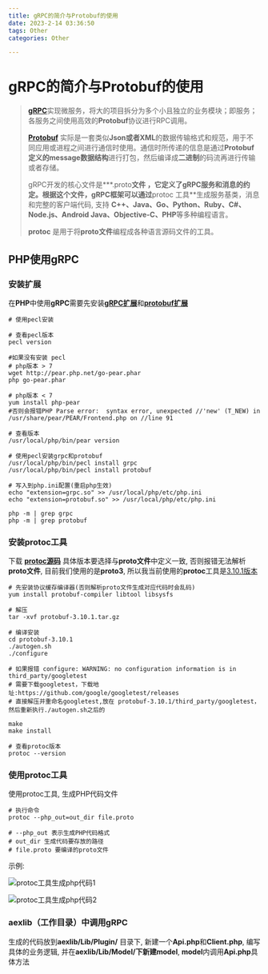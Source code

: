 ```yaml
---
title: gRPC的简介与Protobuf的使用
date: 2023-2-14 03:36:50
tags: Other
categories: Other

---
```




# gRPC的简介与Protobuf的使用

> [**gRPC**](https://grpc.io/docs/)实现微服务，将大的项目拆分为多个小且独立的业务模块；即服务；各服务之间使用高效的**Protobuf**协议进行RPC调用。
>
> <!--more-->
>
> [**Protobuf**](https://developers.google.com/protocol-buffers/docs/overview) 实际是一套类似**Json或者XML**的数据传输格式和规范，用于不同应用或进程之间进行通信时使用。通信时所传递的信息是通过**Protobuf定义的message数据结构**进行打包，然后编译成**二进制**的码流再进行传输或者存储。
>
> gRPC开发的核心文件是***.proto**文件 ，它定义了gRPC服务和消息的约定。根据这个文件，gRPC框架可以通过**protoc 工具**生成服务基类，消息和完整的客户端代码, 支持 **C++、Java、Go、Python、Ruby、C#、Node.js、Android Java、Objective-C、PHP**等多种编程语言。
>
> **protoc** 是用于将**proto文件**编程成各种语言源码文件的工具。



## PHP使用gRPC

### 安装扩展

在**PHP**中使用**gRPC**需要先安装[**gRPC扩展**](http://pecl.php.net/package/gRPC)和[**protobuf扩展**](http://pecl.php.net/package/protobuf)

```shell
# 使用pecl安装

# 查看pecl版本
pecl version 

#如果没有安装 pecl
# php版本 > 7
wget http://pear.php.net/go-pear.phar
php go-pear.phar

# php版本 < 7
yum install php-pear
#否则会报错PHP Parse error:  syntax error, unexpected //'new' (T_NEW) in /usr/share/pear/PEAR/Frontend.php on //line 91

# 查看版本
/usr/local/php/bin/pear version

# 使用pecl安装grpc和protobuf
/usr/local/php/bin/pecl install grpc
/usr/local/php/bin/pecl install protobuf

# 写入到php.ini配置(重启php生效)
echo "extension=grpc.so" >> /usr/local/php/etc/php.ini
echo "extension=protobuf.so" >> /usr/local/php/etc/php.ini

php -m | grep grpc
php -m | grep protobuf
```



### 安装protoc工具

下载 **[protoc源码](https://github.com/protocolbuffers/protobuf/releases)**  具体版本要选择与**proto文件**中定义一致, 否则报错无法解析**proto文件**, 目前我们使用的是**proto3**,  所以我当前使用的**protoc**工具是[3.10.1版本](https://github.com/protocolbuffers/protobuf/releases/tag/v3.10.1)

```shell
# 先安装协议缓存编译器(否则解析proto文件生成对应代码时会乱码)
yum install protobuf-compiler libtool libsysfs

# 解压
tar -xvf protobuf-3.10.1.tar.gz

# 编译安装
cd protobuf-3.10.1
./autogen.sh
./configure

# 如果报错 configure: WARNING: no configuration information is in third_party/googletest
# 需要下载googletest，下载地址:https://github.com/google/googletest/releases
# 直接解压并重命名googletest,放在 protobuf-3.10.1/third_party/googletest，然后重新执行./autogen.sh之后的

make
make install

# 查看protoc版本
protoc --version
```



### 使用protoc工具

使用protoc工具, 生成PHP代码文件

```shell
# 执行命令
protoc --php_out=out_dir file.proto

# --php_out 表示生成PHP代码格式
# out_dir 生成代码要存放的路径
# file.proto 要编译的proto文件
```

示例:

![protoc工具生成php代码1](http://42.193.238.253:18888/p/file/get_file/f91a56d9cea146efa2bd31cb3e807d8e.png) 

![protoc工具生成php代码2](http://42.193.238.253:18888/p/file/get_file/257d88446cac4982a7338bb6978ce117.png) 



### aexlib（工作目录）中调用gRPC

生成的代码放到**aexlib/Lib/Plugin/** 目录下, 新建一个**Api.php**和**Client.php**, 编写具体的业务逻辑, 并在**aexlib/Lib/Model/**下新建**model**, **model**内调用**Api.php**具体方法

